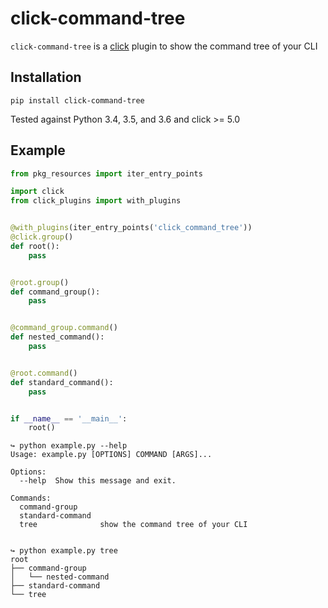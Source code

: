 click-command-tree
==================

`click-command-tree` is a [click](https://github.com/pallets/click) plugin to show the command tree of your CLI

Installation
------------

```
pip install click-command-tree
```

Tested against Python 3.4, 3.5, and 3.6 and click >= 5.0

Example
-------

```python
from pkg_resources import iter_entry_points

import click
from click_plugins import with_plugins


@with_plugins(iter_entry_points('click_command_tree'))
@click.group()
def root():
    pass


@root.group()
def command_group():
    pass


@command_group.command()
def nested_command():
    pass


@root.command()
def standard_command():
    pass


if __name__ == '__main__':
    root()

```

```
↪ python example.py --help
Usage: example.py [OPTIONS] COMMAND [ARGS]...

Options:
  --help  Show this message and exit.

Commands:
  command-group
  standard-command
  tree              show the command tree of your CLI


↪ python example.py tree
root
├── command-group
│   └── nested-command
├── standard-command
└── tree

```
